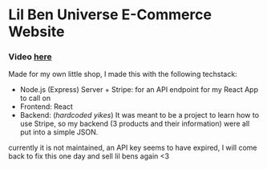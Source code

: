 # Lil Ben Universe E-Commerce Website

### Video [here](https://www.tiktok.com/@lilbenuniverse/video/7327104521048444161)

Made for my own little shop, I made this with the following techstack:
- Node.js (Express) Server + Stripe: for an API endpoint for my React App to call on
- Frontend: React
- Backend: (*hardcoded yikes*) It was meant to be a project to learn how to use Stripe, so my backend (3 products and their information) were all put into a simple JSON.

currently it is not maintained, an API key seems to have expired, I will come back to fix this one day and sell lil bens again <3 
